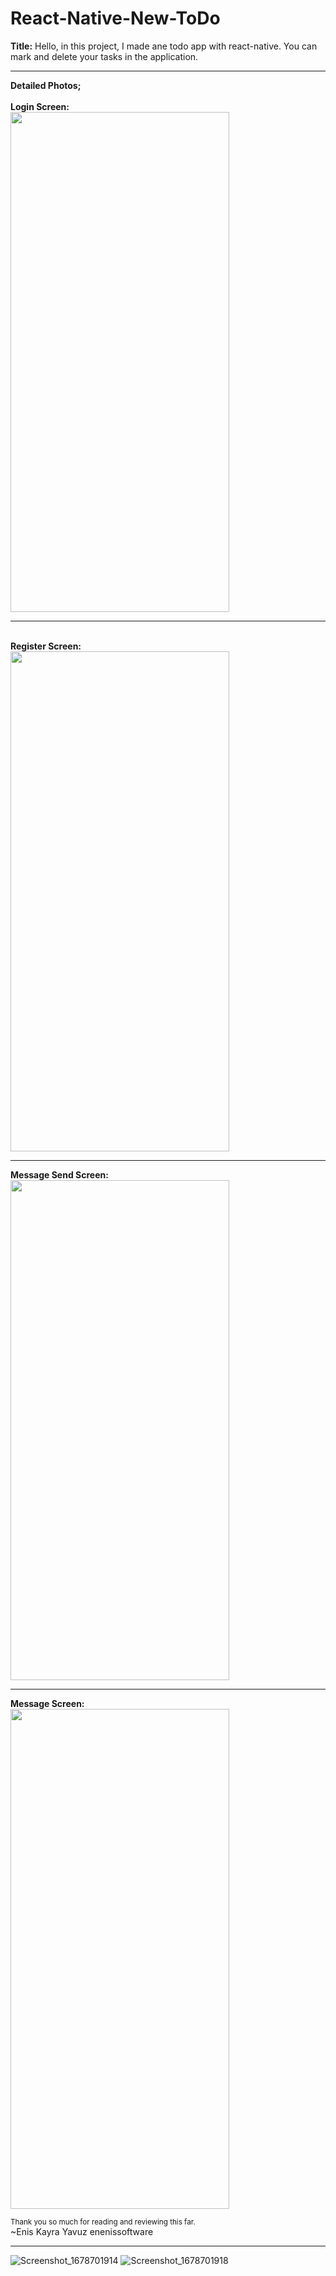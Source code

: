 # React-Native-New-ToDo
<b>Title:</b> Hello, in this project, I made ane todo app with react-native. You can mark and delete your tasks in the application.
<hr>
<b>Detailed Photos;</b><br>
<br><b>Login Screen:<br></b>
<img src="https://user-images.githubusercontent.com/99321522/224670397-ea16e389-3aaf-4ee8-b9e4-029a7d9017e8.png" width="350" height="800" />
<br>
<hr>
<br><b>Register Screen:<br></b>
<img src="https://user-images.githubusercontent.com/99321522/224670472-7657c7fe-e207-40a9-948a-232642ce19a1.png" width="350" height="800" />
<br>
<hr>
<b>Message Send Screen:<br></b>
<img src="" width="350" height="800" />
<br>
<hr>
<b>Message Screen:<br></b>
<img src="" width="350" height="800" />
<br>

<small>Thank you so much for reading and reviewing this far.</small><br>
~Enis Kayra Yavuz
enenissoftware
<hr>

![Screenshot_1678701914]()
![Screenshot_1678701918]()
